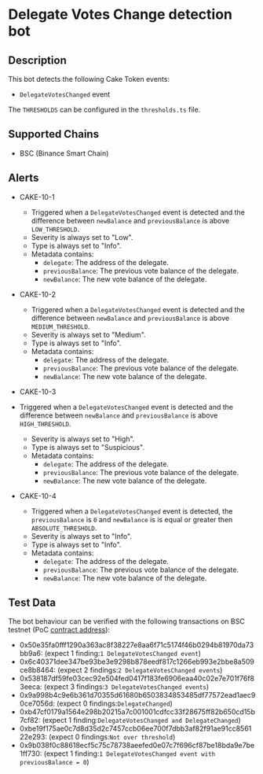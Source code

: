 # Delegate Votes Change detection bot

## Description

This bot detects the following Cake Token events:
- `DelegateVotesChanged` event

The `THRESHOLDS` can be configured in the `thresholds.ts` file.

## Supported Chains

- BSC (Binance Smart Chain)

## Alerts
- CAKE-10-1
  - Triggered when a `DelegateVotesChanged` event is detected and the difference between `newBalance` and `previousBalance` is above `LOW_THRESHOLD`.
  - Severity is always set to "Low".
  - Type is always set to "Info".
  - Metadata contains:
    - `delegate`: The address of the delegate.
    - `previousBalance`: The previous vote balance of the delegate.
    - `newBalance`: The new vote balance of the delegate.

- CAKE-10-2
  - Triggered when a `DelegateVotesChanged` event is detected and the difference between `newBalance` and `previousBalance` is above `MEDIUM_THRESHOLD`.
  - Severity is always set to "Medium".
  - Type is always set to "Info".
  - Metadata contains:
    - `delegate`: The address of the delegate.
    - `previousBalance`: The previous vote balance of the delegate.
    - `newBalance`: The new vote balance of the delegate.

- CAKE-10-3
- Triggered when a `DelegateVotesChanged` event is detected and the difference between `newBalance` and `previousBalance` is above `HIGH_THRESHOLD`.
  - Severity is always set to "High".
  - Type is always set to "Suspicious".
  - Metadata contains:
    - `delegate`: The address of the delegate.
    - `previousBalance`: The previous vote balance of the delegate.
    - `newBalance`: The new vote balance of the delegate.

- CAKE-10-4
  - Triggered when a `DelegateVotesChanged` event is detected, the `previousBalance` is `0` and `newBalance` is is equal or greater then `ABSOLUTE_THRESHOLD`.
  - Severity is always set to "Info".
  - Type is always set to "Info".
  - Metadata contains:
    - `delegate`: The address of the delegate.
    - `previousBalance`: The previous vote balance of the delegate.
    - `newBalance`: The new vote balance of the delegate.

## Test Data

The bot behaviour can be verified with the following transactions on BSC testnet (PoC [contract address](https://testnet.bscscan.com/address/0xF773FC72DD607535D599D83Ce3Be6dFAE4fc3F32)):

  - 0x50e35fa0fff1290a363ac8f38227e8aa6f71c5174f46b0294b81970da73bb9a6: (expect 1 finding:`1 DelegateVotesChanged event`) 
  - 0x6c40371dee347be93be3e9298b878eedf817c1266eb993e2bbe8a509ce8b8464: (expect 2 findings:`2 DelegateVotesChanged events`)
  - 0x538187df59fe03cec92e504fed0417f183fe6906eaa40c02e7e701f76f83eeca: (expect 3 findings:`3 DelegateVotesChanged events`)
  - 0x9a998b4c9e6b361d70355d61680b6503834853485df77572ead1aec90ce7056d: (expect 0 findings:`DelegateChanged`)
  - 0xb47cf0179a1564e298b20215a7c001001cdfcc33f28675ff82b650cd15b7cf82: (expect 1 finding:`DelegateVotesChanged and DelegateChanged`)
  - 0xbe19f175ae0c7d8d35d2c7457ccb06ee700f7dbb3af82f91ae91cc856122e293: (expect 0 findings:`Not over threshold`)
  - 0x9b038f0c88618ecf5c75c78738aeefed0e07c7f696cf87be18bda9e7be1ff730: (expect 1 finding:`1 DelegateVotesChanged event with previousBalance = 0`)